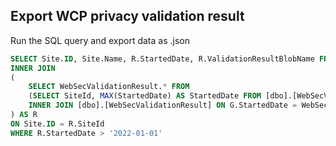<!--
Copyright (c) Microsoft Corporation. All rights reserved.
Licensed under the MIT License.
-->

## Export WCP privacy validation result

Run the SQL query and export data as .json

```SQL
SELECT Site.ID, Site.Name, R.StartedDate, R.ValidationResultBlobName FROM [dbo].[Site]
INNER JOIN
(
	SELECT WebSecValidationResult.* FROM
	(SELECT SiteId, MAX(StartedDate) AS StartedDate FROM [dbo].[WebSecValidationResult] GROUP BY SiteId) AS G
	INNER JOIN [dbo].[WebSecValidationResult] ON G.StartedDate = WebSecValidationResult.StartedDate
) AS R
ON Site.ID = R.SiteId
WHERE R.StartedDate > '2022-01-01'
```
